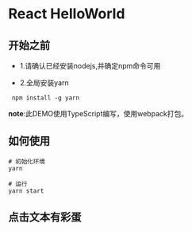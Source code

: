 # React HelloWorld

## 开始之前

- 1.请确认已经安装nodejs,并确定npm命令可用

- 2.全局安装yarn

```shell
 npm install -g yarn
```

**note**:此DEMO使用TypeScript编写，使用webpack打包。

## 如何使用
```shell
# 初始化环境
yarn 

# 运行
yarn start

```

## 点击文本有彩蛋
